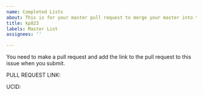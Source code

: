 ```yaml
---
name: Completed Lists
about: This is for your master pull request to merge your master into this repo.
title: kp823
labels: Master List
assignees: ''

---
```


You need to make a pull request and add the link to the pull request to this issue when you submit.  

PULL REQUEST LINK:

UCID:
